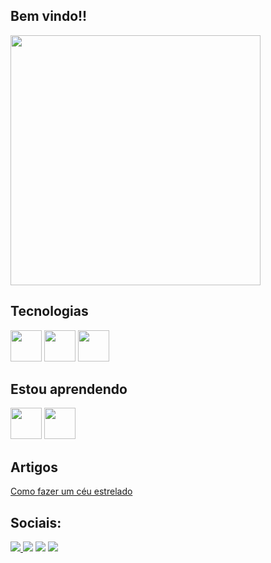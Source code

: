 ## Bem vindo!!
<img src="https://giffiles.alphacoders.com/146/14685.gif" width="400"/>

## Tecnologias
<div>
  <img src="https://cdn.jsdelivr.net/gh/devicons/devicon/icons/c/c-original.svg" width="50">
  <img src="https://cdn.jsdelivr.net/gh/devicons/devicon/icons/html5/html5-original.svg" width="50">
  <img src="https://cdn.jsdelivr.net/gh/devicons/devicon/icons/css3/css3-original.svg" width="50">
</div>

## Estou aprendendo
<div>
  <img src="https://cdn.worldvectorlogo.com/logos/mariadb.svg" width="50px"/>
  <img src="https://cdn.jsdelivr.net/gh/devicons/devicon/icons/javascript/javascript-original.svg" width="50">
</div>




## Artigos
<a href="https://www.notion.so/Anima-es-CSS-ef7ff1ed542a45fda01f84712aca9d69">Como fazer um céu estrelado</a>
                 

## Sociais:
<div><a href="https://instagram.com/tavaresgs" target="_blank"><img src="https://img.shields.io/badge/-Instagram-%23E4405F?style=for-the-badge&logo=instagram&logoColor=white" target="_blank">  <a href = "mailto:gustavo.santos.contato@hotmail.com"><img src="https://img.shields.io/badge/Gmail-D14836?style=for-the-badge&logo=gmail&logoColor=white" target="_blank"></a>  <a href="https://www.linkedin.com/in/gustavo-tavares-400022137" target="_blank"><img src="https://img.shields.io/badge/-LinkedIn-%230077B5?style=for-the-badge&logo=linkedin&logoColor=white" target="_blank"></a>   <a href="https://www.twitch.tv/praisethsun" target="_blank"><img src="https://img.shields.io/badge/Twitch-9146FF?style=for-the-badge&logo=twitch&logoColor=white" target="_blank"></a> </div> 
